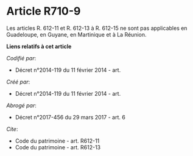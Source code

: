 # Article R710-9

Les articles R. 612-11 et R. 612-13 à R. 612-15 ne sont pas applicables en Guadeloupe, en Guyane, en Martinique et à La
Réunion.

**Liens relatifs à cet article**

_Codifié par_:

  - Décret n°2014-119 du 11 février 2014 - art.

_Créé par_:

  - Décret n°2014-119 du 11 février 2014 - art.

_Abrogé par_:

  - Décret n°2017-456 du 29 mars 2017 - art. 6

_Cite_:

  - Code du patrimoine - art. R612-11
  - Code du patrimoine - art. R612-13
